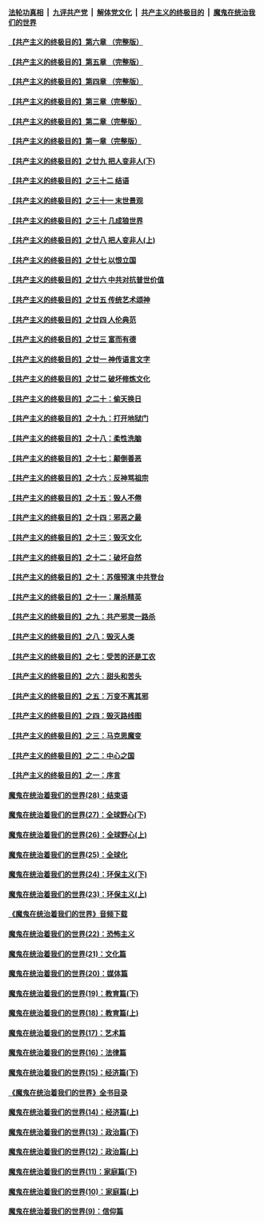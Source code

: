 ####  [法轮功真相](../../../../basic/blob/master/README.md?t=05051101) &nbsp;|&nbsp; [九评共产党](../../../../9ping.md/blob/master/README.md?t=05051101) &nbsp;|&nbsp; [解体党文化](../../../../jtdwh.md/blob/master/README.md?t=05051101)  &nbsp;|&nbsp; [共产主义的终极目的](../../../../gczydzjmd.md/blob/master/README.md?t=05051101) &nbsp;|&nbsp; [魔鬼在统治我们的世界](../../../../mgztzwmdsj.md/blob/master/README.md?t=05051101) 

#### [【共产主义的终极目的】第六章 （完整版）](../pages/nsc422/n11428913.md?t=05051101) 

#### [【共产主义的终极目的】第五章 （完整版）](../pages/nsc422/n11428912.md?t=05051101) 

#### [【共产主义的终极目的】第四章 （完整版）](../pages/nsc422/n11428907.md?t=05051101) 

#### [【共产主义的终极目的】第三章（完整版）](../pages/nsc422/n11428848.md?t=05051101) 

#### [【共产主义的终极目的】第二章（完整版）](../pages/nsc422/n11428831.md?t=05051101) 

#### [【共产主义的终极目的】第一章（完整版）](../pages/nsc422/n11417651.md?t=05051101) 

#### [【共产主义的终极目的】之廿九 把人变非人(下)](../pages/nsc422/n11344140.md?t=05051101) 

#### [【共产主义的终极目的】之三十二 结语](../pages/nsc422/n11360535.md?t=05051101) 

#### [【共产主义的终极目的】之三十一 末世景观](../pages/nsc422/n11351129.md?t=05051101) 

#### [【共产主义的终极目的】之三十 几成狼世界](../pages/nsc422/n11348280.md?t=05051101) 

#### [【共产主义的终极目的】之廿八 把人变非人(上)](../pages/nsc422/n11340492.md?t=05051101) 

#### [【共产主义的终极目的】之廿七 以恨立国](../pages/nsc422/n11336944.md?t=05051101) 

#### [【共产主义的终极目的】之廿六 中共对抗普世价值](../pages/nsc422/n11324785.md?t=05051101) 

#### [【共产主义的终极目的】之廿五 传统艺术颂神](../pages/nsc422/n11296396.md?t=05051101) 

#### [【共产主义的终极目的】之廿四 人伦典范](../pages/nsc422/n11296397.md?t=05051101) 

#### [【共产主义的终极目的】之廿三 富而有德](../pages/nsc422/n11283598.md?t=05051101) 

#### [【共产主义的终极目的】之廿一 神传语言文字](../pages/nsc422/n11263265.md?t=05051101) 

#### [【共产主义的终极目的】之廿二 破坏修炼文化](../pages/nsc422/n11245728.md?t=05051101) 

#### [【共产主义的终极目的】之二十：偷天换日](../pages/nsc422/n11238846.md?t=05051101) 

#### [【共产主义的终极目的】之十九：打开地狱门](../pages/nsc422/n11206376.md?t=05051101) 

#### [【共产主义的终极目的】之十八：柔性洗脑](../pages/nsc422/n11199994.md?t=05051101) 

#### [【共产主义的终极目的】之十七：颠倒善恶](../pages/nsc422/n11179782.md?t=05051101) 

#### [【共产主义的终极目的】之十六：反神骂祖宗](../pages/nsc422/n11166798.md?t=05051101) 

#### [【共产主义的终极目的】之十五：毁人不倦](../pages/nsc422/n11166792.md?t=05051101) 

#### [【共产主义的终极目的】之十四：邪恶之最](../pages/nsc422/n11150249.md?t=05051101) 

#### [【共产主义的终极目的】之十三：毁灭文化](../pages/nsc422/n11135227.md?t=05051101) 

#### [【共产主义的终极目的】之十二：破坏自然](../pages/nsc422/n11135214.md?t=05051101) 

#### [【共产主义的终极目的】之十：苏俄预演 中共登台](../pages/nsc422/n11118424.md?t=05051101) 

#### [【共产主义的终极目的】之十一：屠杀精英](../pages/nsc422/n11118442.md?t=05051101) 

#### [【共产主义的终极目的】之九：共产邪灵一路杀](../pages/nsc422/n11114139.md?t=05051101) 

#### [【共产主义的终极目的】之八：毁灭人类](../pages/nsc422/n11108503.md?t=05051101) 

#### [【共产主义的终极目的】之七：受苦的还是工农](../pages/nsc422/n11101809.md?t=05051101) 

#### [【共产主义的终极目的】之六：甜头和苦头](../pages/nsc422/n11096971.md?t=05051101) 

#### [【共产主义的终极目的】之五：万变不离其邪](../pages/nsc422/n11091285.md?t=05051101) 

#### [【共产主义的终极目的】之四：毁灭路线图](../pages/nsc422/n11086284.md?t=05051101) 

#### [【共产主义的终极目的】之三：马克思魔变](../pages/nsc422/n11061941.md?t=05051101) 

#### [【共产主义的终极目的】之二：中心之国](../pages/nsc422/n11047728.md?t=05051101) 

#### [【共产主义的终极目的】之一：序言](../pages/nsc422/n11086077.md?t=05051101) 

#### [魔鬼在统治着我们的世界(28)：结束语](../pages/nsc422/n10936246.md?t=05051101) 

#### [魔鬼在统治着我们的世界(27)：全球野心(下)](../pages/nsc422/n10928319.md?t=05051101) 

#### [魔鬼在统治着我们的世界(26)：全球野心(上)](../pages/nsc422/n10900318.md?t=05051101) 

#### [魔鬼在统治着我们的世界(25)：全球化](../pages/nsc422/n10788205.md?t=05051101) 

#### [魔鬼在统治着我们的世界(24)：环保主义(下)](../pages/nsc422/n10695307.md?t=05051101) 

#### [魔鬼在统治着我们的世界(23)：环保主义(上)](../pages/nsc422/n10688613.md?t=05051101) 

#### [《魔鬼在统治着我们的世界》音频下载](../pages/nsc422/n10635553.md?t=05051101) 

#### [魔鬼在统治着我们的世界(22)：恐怖主义](../pages/nsc422/n10614727.md?t=05051101) 

#### [魔鬼在统治着我们的世界(21)：文化篇](../pages/nsc422/n10597706.md?t=05051101) 

#### [魔鬼在统治着我们的世界(20)：媒体篇](../pages/nsc422/n10586579.md?t=05051101) 

#### [魔鬼在统治着我们的世界(19)：教育篇(下)](../pages/nsc422/n10564808.md?t=05051101) 

#### [魔鬼在统治着我们的世界(18)：教育篇(上)](../pages/nsc422/n10526970.md?t=05051101) 

#### [魔鬼在统治着我们的世界(17)：艺术篇](../pages/nsc422/n10499093.md?t=05051101) 

#### [魔鬼在统治着我们的世界(16)：法律篇](../pages/nsc422/n10485969.md?t=05051101) 

#### [魔鬼在统治着我们的世界(15)：经济篇(下)](../pages/nsc422/n10469975.md?t=05051101) 

#### [《魔鬼在统治着我们的世界》全书目录](../pages/nsc422/n10464261.md?t=05051101) 

#### [魔鬼在统治着我们的世界(14)：经济篇(上)](../pages/nsc422/n10457370.md?t=05051101) 

#### [魔鬼在统治着我们的世界(13)：政治篇(下)](../pages/nsc422/n10448270.md?t=05051101) 

#### [魔鬼在统治着我们的世界(12)：政治篇(上)](../pages/nsc422/n10444576.md?t=05051101) 

#### [魔鬼在统治着我们的世界(11)：家庭篇(下)](../pages/nsc422/n10440961.md?t=05051101) 

#### [魔鬼在统治着我们的世界(10)：家庭篇(上)](../pages/nsc422/n10435448.md?t=05051101) 

#### [魔鬼在统治着我们的世界(9)：信仰篇](../pages/nsc422/n10432159.md?t=05051101) 

